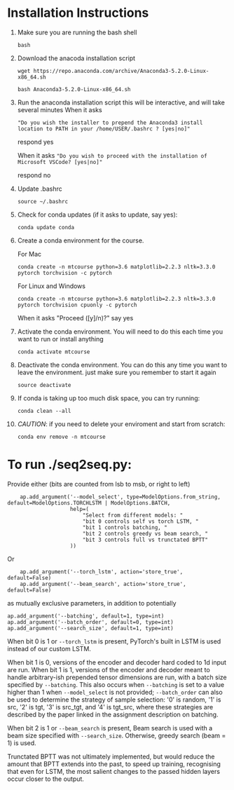 # Installation Instructions
1. Make sure you are running the bash shell

    `bash`

2. Download the anacoda installation script

    `wget https://repo.anaconda.com/archive/Anaconda3-5.2.0-Linux-x86_64.sh`

    `bash Anaconda3-5.2.0-Linux-x86_64.sh`

3. Run the anaconda installation script this will be interactive, and will take several minutes
When it asks

    `"Do you wish the installer to prepend the Anaconda3 install location to PATH in your /home/USER/.bashrc ? [yes|no]"`

    respond yes

    When it asks
        `"Do you wish to proceed with the installation of Microsoft VSCode? [yes|no]"`

    respond no

4. Update .bashrc

   `source ~/.bashrc`

5. Check for conda updates (if it asks to update, say yes):

    `conda update conda`

6. Create a conda environment for the course.

    For Mac

    `conda create -n mtcourse python=3.6 matplotlib=2.2.3 nltk=3.3.0 pytorch torchvision -c pytorch`

    For Linux and Windows

    `conda create -n mtcourse python=3.6 matplotlib=2.2.3 nltk=3.3.0 pytorch torchvision cpuonly -c pytorch`

    When it asks "Proceed ([y]/n)?" say yes


7. Activate the conda environment. You will need to do this each time you want to run or install anything

    `conda activate mtcourse`

8. Deactivate the conda environment. You can do this any time you want to leave the environment. just make sure you remember to start it again

    `source deactivate`

9. If conda is taking up too much disk space, you can try running:

    `conda clean --all`


10. *CAUTION*: if you need to delete your enviroment and start from scratch:

    `conda env remove -n mtcourse`



# To run ./seq2seq.py:

Provide either (bits are counted from lsb to msb, or right to left)
```
    ap.add_argument('--model_select', type=ModelOptions.from_string, default=ModelOptions.TORCHLSTM | ModelOptions.BATCH,
                    help=(
                        "Select from different models: "
                        "bit 0 controls self vs torch LSTM, "
                        "bit 1 controls batching, "
                        "bit 2 controls greedy vs beam search, "
                        "bit 3 controls full vs trunctated BPTT"
                    ))
```

Or
```
    ap.add_argument('--torch_lstm', action='store_true', default=False)
    ap.add_argument('--beam_search', action='store_true', default=False)
```
	
as mutually exclusive parameters, in addition to potentially
```
ap.add_argument('--batching', default=1, type=int)
ap.add_argument('--batch_order', default=0, type=int)
ap.add_argument('--search_size', default=1, type=int)
```

When bit 0 is 1 or `--torch_lstm` is present, PyTorch's built in LSTM is used
instead of our custom LSTM.

When bit 1 is 0, versions of the encoder and decoder hard coded to 1d input
are run. When bit 1 is 1, versions of the encoder and decoder meant to handle
arbitrary-ish prepended tensor dimensions are run, with a batch size specified
by `--batching`. This also occurs when `--batching` is set to a value higher
than 1 when `--model_select` is not provided; `--batch_order` can also be used
to determine the strategy of sample selection: '0' is random, '1' is src, '2'
is tgt, '3' is src_tgt, and '4' is tgt_src, where these strategies are described
by the paper linked in the assignment description on batching.

When bit 2 is 1 or `--beam_search` is present, Beam search is used with a beam
size specified with `--search_size`. Otherwise, greedy search (beam = 1) is used.

Trunctated BPTT was not ultimately implemented, but would reduce the amount
that BPTT extends into the past, to speed up training, recognising that even
for LSTM, the most salient changes to the passed hidden layers occur closer
to the output.
